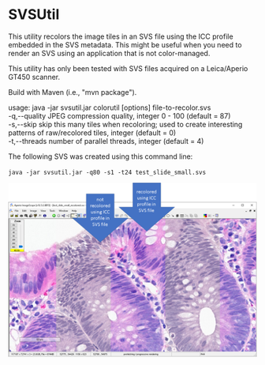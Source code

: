 # SVSUtil
This utility recolors the image tiles in an SVS file using the ICC profile embedded in the SVS metadata.
This might be useful when you need to render an SVS using an application that is not color-managed.

This utility has only been tested with SVS files acquired on a Leica/Aperio GT450 scanner.

Build with Maven (i.e., "mvn package").

usage: java -jar svsutil.jar colorutil [options] file-to-recolor.svs  
-q,--quality <arg>   JPEG compression quality, integer 0 - 100 (default = 87)  
-s,--skip <arg>      skip this many tiles when recoloring; used to create interesting patterns of raw/recolored tiles, integer (default = 0)  
-t,--threads <arg>   number of parallel threads, integer (default = 4)

The following SVS was created using this command line:

`java -jar svsutil.jar -q80 -s1 -t24 test_slide_small.svs`
  
![example of a recolored SVS in ImageScope](recolor_example.png)
